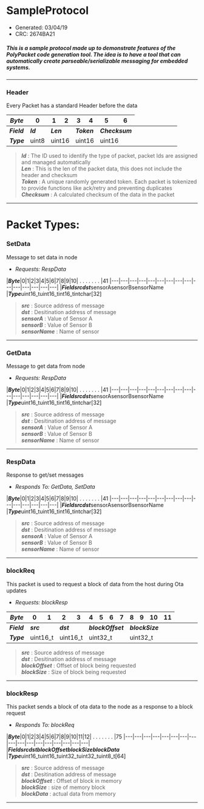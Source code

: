 # SampleProtocol
* Generated: 03/04/19<br/>
* CRC: 2674BA21

##### This is a sample protocol made up to demonstrate features of the PolyPacket code generation tool. The idea   is to have a tool that can automatically create parseable/serializable messaging for embedded systems.

----
### Header
Every Packet has a standard Header before the data

|***Byte***|0|1|2|3|4|5|6|
|---|---|---|---|---|---|---|---|
|***Field***<td colspan='1'>***Id***<td colspan='2'>***Len***<td colspan='2'>***Token***<td colspan='2'>***Checksum***
|***Type***<td colspan='1'>uint8<td colspan='2'>uint16<td colspan='2'>uint16<td colspan='2'>uint16

>***Id*** : The ID used to identify the type of packet, packet Ids are assigned and managed automatically<br/>
>***Len*** : This is the len of the packet data, this does not include the header and checksum<br/>
>***Token*** : A unique randomly generated token. Each packet is tokenized to provide functions like ack/retry and preventing duplicates <br/>
>***Checksum*** : A calculated checksum of the data in the packet
----
# Packet Types:

### SetData
Message to set data in node

* *Requests: RespData*

|***Byte***|0|1|2|3|4|5|6|7|8|9|10| . . . . . . . |41
|---|---|---|---|---|---|---|---|---|---|---|---|---|---|---|
|***Field***<td colspan='2'>***src***<td colspan='2'>***dst***<td colspan='2'>sensorA<td colspan='4'>sensorB<td colspan='4'>sensorName
|***Type***<td colspan='2'>uint16_t<td colspan='2'>uint16_t<td colspan='2'>int16_t<td colspan='4'>int<td colspan='4'>char[32]


>***src*** : Source address of message<br/>
>***dst*** : Desitination address of message<br/>
>***sensorA*** : Value of Sensor A<br/>
>***sensorB*** : Value of Sensor B<br/>
>***sensorName*** : Name of sensor<br/>

------
### GetData
Message to get data from node

* *Requests: RespData*

|***Byte***|0|1|2|3|4|5|6|7|8|9|10| . . . . . . . |41
|---|---|---|---|---|---|---|---|---|---|---|---|---|---|---|
|***Field***<td colspan='2'>***src***<td colspan='2'>***dst***<td colspan='2'>sensorA<td colspan='4'>sensorB<td colspan='4'>sensorName
|***Type***<td colspan='2'>uint16_t<td colspan='2'>uint16_t<td colspan='2'>int16_t<td colspan='4'>int<td colspan='4'>char[32]


>***src*** : Source address of message<br/>
>***dst*** : Desitination address of message<br/>
>***sensorA*** : Value of Sensor A<br/>
>***sensorB*** : Value of Sensor B<br/>
>***sensorName*** : Name of sensor<br/>

------
### RespData
Response to get/set messages

* *Responds To: GetData, SetData*

|***Byte***|0|1|2|3|4|5|6|7|8|9|10| . . . . . . . |41
|---|---|---|---|---|---|---|---|---|---|---|---|---|---|---|
|***Field***<td colspan='2'>***src***<td colspan='2'>***dst***<td colspan='2'>sensorA<td colspan='4'>sensorB<td colspan='4'>sensorName
|***Type***<td colspan='2'>uint16_t<td colspan='2'>uint16_t<td colspan='2'>int16_t<td colspan='4'>int<td colspan='4'>char[32]


>***src*** : Source address of message<br/>
>***dst*** : Desitination address of message<br/>
>***sensorA*** : Value of Sensor A<br/>
>***sensorB*** : Value of Sensor B<br/>
>***sensorName*** : Name of sensor<br/>

------
### blockReq
This packet is used to request a block of data from the host during Ota updates

* *Requests: blockResp*

|***Byte***|0|1|2|3|4|5|6|7|8|9|10|11|
|---|---|---|---|---|---|---|---|---|---|---|---|---|
|***Field***<td colspan='2'>***src***<td colspan='2'>***dst***<td colspan='4'>***blockOffset***<td colspan='4'>***blockSize***
|***Type***<td colspan='2'>uint16_t<td colspan='2'>uint16_t<td colspan='4'>uint32_t<td colspan='4'>uint32_t


>***src*** : Source address of message<br/>
>***dst*** : Desitination address of message<br/>
>***blockOffset*** : Offset of block being requested<br/>
>***blockSize*** : Size of block being requested <br/>

------
### blockResp
This packet sends a block of ota data to the node as a response to a block request

* *Responds To: blockReq*

|***Byte***|0|1|2|3|4|5|6|7|8|9|10|11|12| . . . . . . . |75
|---|---|---|---|---|---|---|---|---|---|---|---|---|---|---|---|---|
|***Field***<td colspan='2'>***src***<td colspan='2'>***dst***<td colspan='4'>***blockOffset***<td colspan='4'>***blockSize***<td colspan='4'>***blockData***
|***Type***<td colspan='2'>uint16_t<td colspan='2'>uint16_t<td colspan='4'>uint32_t<td colspan='4'>uint32_t<td colspan='4'>uint8_t[64]


>***src*** : Source address of message<br/>
>***dst*** : Desitination address of message<br/>
>***blockOffset*** : Offset of block in memory<br/>
>***blockSize*** : size of memory block<br/>
>***blockData*** : actual data from memory<br/>

------
